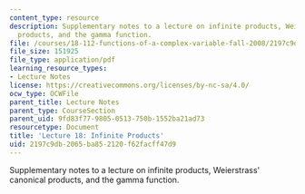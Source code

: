 ```yaml
---
content_type: resource
description: Supplementary notes to a lecture on infinite products, Weierstrass' canonical
  products, and the gamma function.
file: /courses/18-112-functions-of-a-complex-variable-fall-2008/2197c9db2065ba852120f62facff47d9_lecture18_long2.pdf
file_size: 151925
file_type: application/pdf
learning_resource_types:
- Lecture Notes
license: https://creativecommons.org/licenses/by-nc-sa/4.0/
ocw_type: OCWFile
parent_title: Lecture Notes
parent_type: CourseSection
parent_uid: 9fd83f77-9805-0513-750b-1552ba21ad73
resourcetype: Document
title: 'Lecture 18: Infinite Products'
uid: 2197c9db-2065-ba85-2120-f62facff47d9
---
```

Supplementary notes to a lecture on infinite products, Weierstrass' canonical products, and the gamma function.